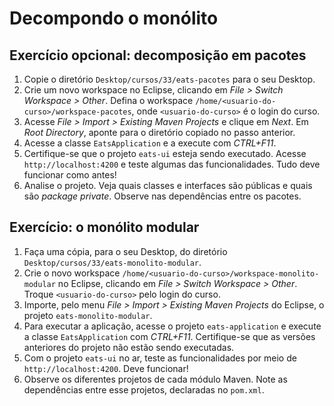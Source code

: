 # Decompondo o monólito

## Exercício opcional: decomposição em pacotes

1. Copie o diretório `Desktop/cursos/33/eats-pacotes` para o seu Desktop.
2. Crie um novo workspace no Eclipse, clicando em _File > Switch Workspace > Other_. Defina o workspace `/home/<usuario-do-curso>/workspace-pacotes`, onde `<usuario-do-curso>` é o login do curso.
3. Acesse _File > Import > Existing Maven Projects_ e clique em _Next_. Em _Root Directory_, aponte para o diretório copiado no passo anterior.
4. Acesse a classe `EatsApplication` e a execute com _CTRL+F11_.
5. Certifique-se que o projeto `eats-ui` esteja sendo executado. Acesse `http://localhost:4200` e teste algumas das funcionalidades. Tudo deve funcionar como antes!
6. Analise o projeto. Veja quais classes e interfaces são públicas e quais são _package private_. Observe nas dependências entre os pacotes.

## Exercício: o monólito modular

1. Faça uma cópia, para o seu Desktop, do diretório `Desktop/cursos/33/eats-monolito-modular`.
2. Crie o novo workspace `/home/<usuario-do-curso>/workspace-monolito-modular` no Eclipse, clicando em _File > Switch Workspace > Other_. Troque `<usuario-do-curso>` pelo login do curso.
3. Importe, pelo menu  _File > Import > Existing Maven Projects_ do Eclipse, o projeto `eats-monolito-modular`.
4. Para executar a aplicação, acesse o projeto `eats-application` e execute a classe `EatsApplication` com _CTRL+F11_. Certifique-se que as versões anteriores do projeto não estão sendo executadas.
5. Com o projeto `eats-ui` no ar, teste as funcionalidades por meio de `http://localhost:4200`. Deve funcionar!
6. Observe os diferentes projetos de cada módulo Maven. Note as dependências entre esse projetos, declaradas no `pom.xml`.
